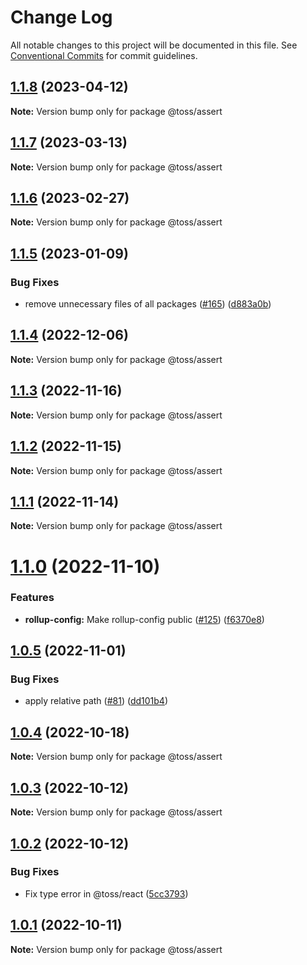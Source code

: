 # Change Log

All notable changes to this project will be documented in this file.
See [Conventional Commits](https://conventionalcommits.org) for commit guidelines.

## [1.1.8](https://github.com/toss/slash/compare/@toss/assert@1.1.7...@toss/assert@1.1.8) (2023-04-12)

**Note:** Version bump only for package @toss/assert





## [1.1.7](https://github.com/toss/slash/compare/@toss/assert@1.1.6...@toss/assert@1.1.7) (2023-03-13)

**Note:** Version bump only for package @toss/assert





## [1.1.6](https://github.com/toss/slash/compare/@toss/assert@1.1.5...@toss/assert@1.1.6) (2023-02-27)

**Note:** Version bump only for package @toss/assert





## [1.1.5](https://github.com/toss/slash/compare/@toss/assert@1.1.4...@toss/assert@1.1.5) (2023-01-09)


### Bug Fixes

* remove unnecessary files of all packages ([#165](https://github.com/toss/slash/issues/165)) ([d883a0b](https://github.com/toss/slash/commit/d883a0b2aebdbc2ca39c67902cec754c63921dfe))





## [1.1.4](https://github.com/toss/slash/compare/@toss/assert@1.1.3...@toss/assert@1.1.4) (2022-12-06)

**Note:** Version bump only for package @toss/assert





## [1.1.3](https://github.com/toss/slash/compare/@toss/assert@1.1.2...@toss/assert@1.1.3) (2022-11-16)

**Note:** Version bump only for package @toss/assert





## [1.1.2](https://github.com/toss/slash/compare/@toss/assert@1.1.1...@toss/assert@1.1.2) (2022-11-15)

**Note:** Version bump only for package @toss/assert





## [1.1.1](https://github.com/toss/slash/compare/@toss/assert@1.1.0...@toss/assert@1.1.1) (2022-11-14)

**Note:** Version bump only for package @toss/assert





# [1.1.0](https://github.com/toss/slash/compare/@toss/assert@1.0.5...@toss/assert@1.1.0) (2022-11-10)


### Features

* **rollup-config:** Make rollup-config public ([#125](https://github.com/toss/slash/issues/125)) ([f6370e8](https://github.com/toss/slash/commit/f6370e8c4b0fa926e923b518c26b7071ee0e53da))





## [1.0.5](https://github.com/toss/slash/compare/@toss/assert@1.0.4...@toss/assert@1.0.5) (2022-11-01)


### Bug Fixes

* apply relative path ([#81](https://github.com/toss/slash/issues/81)) ([dd101b4](https://github.com/toss/slash/commit/dd101b4b727bfd0b120e9f0a24e7321aceb547bf))





## [1.0.4](https://github.com/toss/slash/compare/@toss/assert@1.0.3...@toss/assert@1.0.4) (2022-10-18)

**Note:** Version bump only for package @toss/assert





## [1.0.3](https://github.com/toss/slash/compare/@toss/assert@1.0.2...@toss/assert@1.0.3) (2022-10-12)

**Note:** Version bump only for package @toss/assert





## [1.0.2](https://github.com/toss/slash/compare/@toss/assert@1.0.1...@toss/assert@1.0.2) (2022-10-12)


### Bug Fixes

* Fix type error in @toss/react ([5cc3793](https://github.com/toss/slash/commit/5cc37936e8739204f32f9f50ee61570b758343f8))





## [1.0.1](https://github.com/toss/slash/compare/@toss/assert@1.0.0...@toss/assert@1.0.1) (2022-10-11)

**Note:** Version bump only for package @toss/assert
